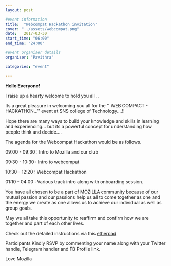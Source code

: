 ```yaml
---
layout: post

#event information
title:  "Webcompat Hackathon invitation"
cover: "../assets/webcompat.png"
date:   2017-03-30
start_time: "06:00"
end_time: "24:00"

#event organiser details
organiser: "Pavithra"

categories: "event"

---
```


**Hello Everyone!**

<p>I raise up a hearty welcome to hold you all .. </p>

<p>Its a great pleasure in welcoming you all for the '' WEB COMPACT - HACKATHON...''  event at SNS college of Technology....!! </p>
<p>Hope there are many ways to build your knowledge and skills in learning and experiencing... but its a powerful concept for understanding how people think and decide....</p> 
<p>The agenda for the Webcompat Hackathon would be as follows.</p>
<p>09:00 - 09:30 : Intro to Mozilla and our club </p>
<p>09:30 - 10:30 : Intro to webcompat</p>
<p>10:30 - 12:20 : Webcompat Hackathon</p>
<p>01:10 - 04:00 : Various track intro along with onboarding session. 

You have all chosen to be a part of MOZILLA  community because of our mutual passion and our passions help us all to come together as one and the energy we create as one allows us to achieve our individual as well as group goals.

May we all take this opportunity to reaffirm and confirm how we are together and part of each other lives.

 Check out the detailed instructions via this [etherpad](https://public.etherpad-mozilla.org/p/SNSCT_Webcompat_Hackathon_2017-03-30)

Participants Kindly RSVP by commenting your name along with your Twitter handle, Telegram handler and FB Profile link.

Love Mozilla
